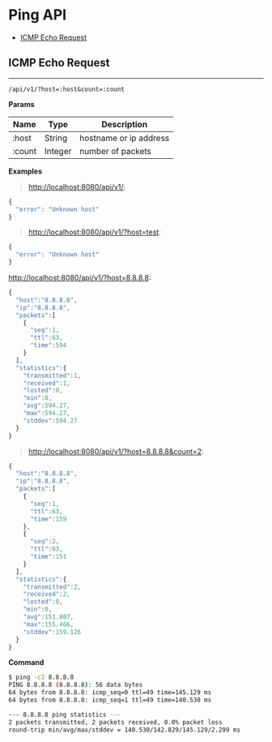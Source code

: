 # Ping API

- [ICMP Echo Request](#icmp-echo-request)

## ICMP Echo Request

---

```
/api/v1/?host=:host&count=:count
```

**Params**

| Name   | Type    | Description            |
| ------ | ------- | ---------------------- |
| :host  | String  | hostname or ip address |
| :count | Integer | number of packets      |

**Examples**

> [http://localhost:8080/api/v1/](http://localhost:8080/api/v1/):

```js
{
  "error": "Unknown host"
}
```

> [http://localhost:8080/api/v1/?host=test](http://localhost:8080/api/v1/?host=test):

```js
{
  "error": "Unknown host"
}
```

[http://localhost:8080/api/v1/?host=8.8.8.8](http://localhost:8080/api/v1/?host=8.8.8.8):

```js
{
  "host":"8.8.8.8",
  "ip":"8.8.8.8",
  "packets":[
    {
      "seq":1,
      "ttl":63,
      "time":594
    }
  ],
  "statistics":{
    "transmitted":1,
    "received":1,
    "losted":0,
    "min":0,
    "avg":594.27,
    "max":594.27,
    "stddev":594.27
  }
}
```

> [http://localhost:8080/api/v1/?host=8.8.8.8&count=2](http://localhost:8080/api/v1/?host=8.8.8.8&count=2):

```js
{
  "host":"8.8.8.8",
  "ip":"8.8.8.8",
  "packets":[
    {
      "seq":1,
      "ttl":63,
      "time":159
    },
    {
      "seq":2,
      "ttl":63,
      "time":151
    }
  ],
  "statistics":{
    "transmitted":2,
    "received":2,
    "losted":0,
    "min":0,
    "avg":151.807,
    "max":155.466,
    "stddev":159.126
  }
}
```

**Command**

```sh
$ ping -c2 8.8.8.8
PING 8.8.8.8 (8.8.8.8): 56 data bytes
64 bytes from 8.8.8.8: icmp_seq=0 ttl=49 time=145.129 ms
64 bytes from 8.8.8.8: icmp_seq=1 ttl=49 time=140.530 ms

--- 8.8.8.8 ping statistics ---
2 packets transmitted, 2 packets received, 0.0% packet loss
round-trip min/avg/max/stddev = 140.530/142.829/145.129/2.299 ms
```

